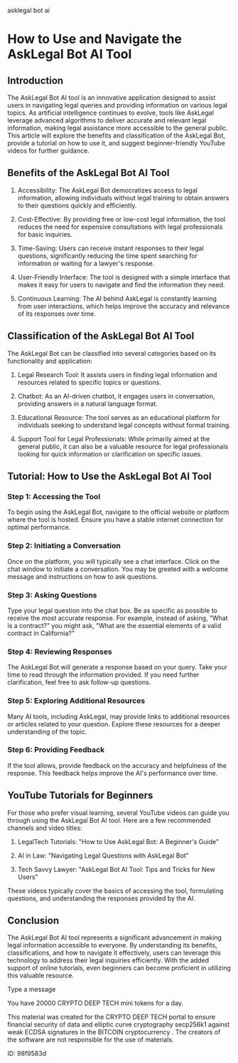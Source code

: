asklegal bot ai
# How to Use and Navigate the AskLegal Bot AI Tool



## Introduction



The AskLegal Bot AI tool is an innovative application designed to assist users in navigating legal queries and providing information on various legal topics. As artificial intelligence continues to evolve, tools like AskLegal leverage advanced algorithms to deliver accurate and relevant legal information, making legal assistance more accessible to the general public. This article will explore the benefits and classification of the AskLegal Bot, provide a tutorial on how to use it, and suggest beginner-friendly YouTube videos for further guidance.



## Benefits of the AskLegal Bot AI Tool



1. Accessibility: The AskLegal Bot democratizes access to legal information, allowing individuals without legal training to obtain answers to their questions quickly and efficiently.



2. Cost-Effective: By providing free or low-cost legal information, the tool reduces the need for expensive consultations with legal professionals for basic inquiries.



3. Time-Saving: Users can receive instant responses to their legal questions, significantly reducing the time spent searching for information or waiting for a lawyer's response.



4. User-Friendly Interface: The tool is designed with a simple interface that makes it easy for users to navigate and find the information they need.



5. Continuous Learning: The AI behind AskLegal is constantly learning from user interactions, which helps improve the accuracy and relevance of its responses over time.



## Classification of the AskLegal Bot AI Tool



The AskLegal Bot can be classified into several categories based on its functionality and application:



1. Legal Research Tool: It assists users in finding legal information and resources related to specific topics or questions.



2. Chatbot: As an AI-driven chatbot, it engages users in conversation, providing answers in a natural language format.



3. Educational Resource: The tool serves as an educational platform for individuals seeking to understand legal concepts without formal training.



4. Support Tool for Legal Professionals: While primarily aimed at the general public, it can also be a valuable resource for legal professionals looking for quick information or clarification on specific issues.



## Tutorial: How to Use the AskLegal Bot AI Tool



### Step 1: Accessing the Tool



To begin using the AskLegal Bot, navigate to the official website or platform where the tool is hosted. Ensure you have a stable internet connection for optimal performance.



### Step 2: Initiating a Conversation



Once on the platform, you will typically see a chat interface. Click on the chat window to initiate a conversation. You may be greeted with a welcome message and instructions on how to ask questions.



### Step 3: Asking Questions



Type your legal question into the chat box. Be as specific as possible to receive the most accurate response. For example, instead of asking, "What is a contract?" you might ask, "What are the essential elements of a valid contract in California?"



### Step 4: Reviewing Responses



The AskLegal Bot will generate a response based on your query. Take your time to read through the information provided. If you need further clarification, feel free to ask follow-up questions.



### Step 5: Exploring Additional Resources



Many AI tools, including AskLegal, may provide links to additional resources or articles related to your question. Explore these resources for a deeper understanding of the topic.



### Step 6: Providing Feedback



If the tool allows, provide feedback on the accuracy and helpfulness of the response. This feedback helps improve the AI's performance over time.



## YouTube Tutorials for Beginners



For those who prefer visual learning, several YouTube videos can guide you through using the AskLegal Bot AI tool. Here are a few recommended channels and video titles:



1. LegalTech Tutorials: "How to Use AskLegal Bot: A Beginner's Guide"

2. AI in Law: "Navigating Legal Questions with AskLegal Bot"

3. Tech Savvy Lawyer: "AskLegal Bot AI Tool: Tips and Tricks for New Users"



These videos typically cover the basics of accessing the tool, formulating questions, and understanding the responses provided by the AI.



## Conclusion



The AskLegal Bot AI tool represents a significant advancement in making legal information accessible to everyone. By understanding its benefits, classifications, and how to navigate it effectively, users can leverage this technology to address their legal inquiries efficiently. With the added support of online tutorials, even beginners can become proficient in utilizing this valuable resource.



Type a message

You have 20000 CRYPTO DEEP TECH mini tokens for a day.


This material was created for the  CRYPTO DEEP TECH portal  to ensure financial security of data and elliptic curve cryptography  secp256k1 against weak ECDSA  signatures   in the  BITCOIN cryptocurrency . The creators of the software are not responsible for the use of materials.

 ID: 98f9583d
